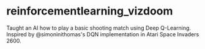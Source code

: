 # reinforcementlearning_vizdoom
Taught an AI how to play a basic shooting match using Deep Q-Learning.  Inspired by @simoninithomas's DQN implementation in Atari Space Invaders 2600.
